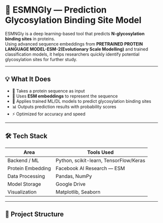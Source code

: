 
# 🧬 ESMNGly — Prediction Glycosylation Binding Site Model

ESMNGly is a deep learning-based tool that predicts **N-glycosylation binding sites** in proteins.  
Using advanced sequence embeddings from **PRETRAINED PROTEIN LANGUAGE MODEL-ESM-2(Evolutionary Scale Modelling)** and trained classification models, it helps researchers quickly identify potential glycosylation sites for further study.

---

## 💡 What It Does

- 📄 Takes a protein sequence as input
- 🔬 Uses **ESM embeddings** to represent the sequence
- 🤖 Applies trained ML/DL models to predict glycosylation binding sites
- 📊 Outputs prediction results with probability scores
- ⚡ Optimized for accuracy and speed

---

## 🛠️ Tech Stack

| Area              | Tools Used |
|-------------------|------------|
| Backend / ML      | Python, scikit-learn, TensorFlow/Keras |
| Protein Embedding | Facebook AI Research — ESM |
| Data Processing   | Pandas, NumPy |
| Model Storage     | Google Drive |
| Visualization     | Matplotlib, Seaborn |

---

## 📂 Project Structure

